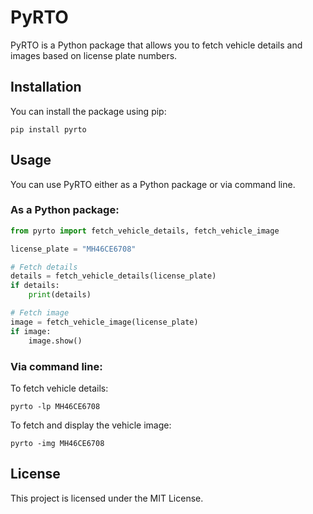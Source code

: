 # PyRTO

PyRTO is a Python package that allows you to fetch vehicle details and images based on license plate numbers.

## Installation

You can install the package using pip:

```
pip install pyrto
```

## Usage

You can use PyRTO either as a Python package or via command line.

### As a Python package:

```python
from pyrto import fetch_vehicle_details, fetch_vehicle_image

license_plate = "MH46CE6708"

# Fetch details
details = fetch_vehicle_details(license_plate)
if details:
    print(details)

# Fetch image
image = fetch_vehicle_image(license_plate)
if image:
    image.show()
```

### Via command line:

To fetch vehicle details:
```
pyrto -lp MH46CE6708
```

To fetch and display the vehicle image:
```
pyrto -img MH46CE6708
```

## License

This project is licensed under the MIT License.